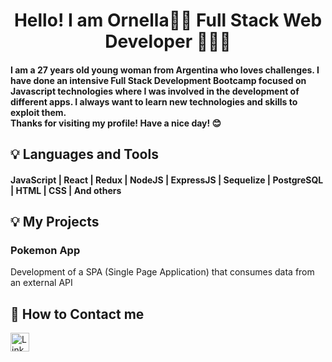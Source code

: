 <h1 align="center">Hello! I am Ornella👋😄 Full Stack Web Developer 👩🏻‍💻</h1>

<h4 align="left"> I am a 27 years old young woman from Argentina who loves challenges. I have done an intensive Full Stack Development Bootcamp focused on Javascript technologies where I was involved in the development of different apps. I always want to learn new technologies and skills to exploit them. 
<br>
Thanks for visiting my profile! Have a nice day! 😊</h4>

## :bulb: Languages and Tools

<h4 align="left">JavaScript | React | Redux | NodeJS | ExpressJS | Sequelize | PostgreSQL | HTML | CSS | And others</h4>

## :bulb: My Projects

<h3 align="left">Pokemon App</h3>
<p align="left">Development of a SPA (Single Page Application) that consumes data from an external API</p>

## :round_pushpin: How to Contact me

<a href="https://www.linkedin.com/in/ornella-irigo/" target="blank"><img align="center" src="https://cdn.icon-icons.com/icons2/1906/PNG/512/iconfinder-linkedin-4550875_121338.png" alt="LinkedIn" height="30" width="30" /></a>




